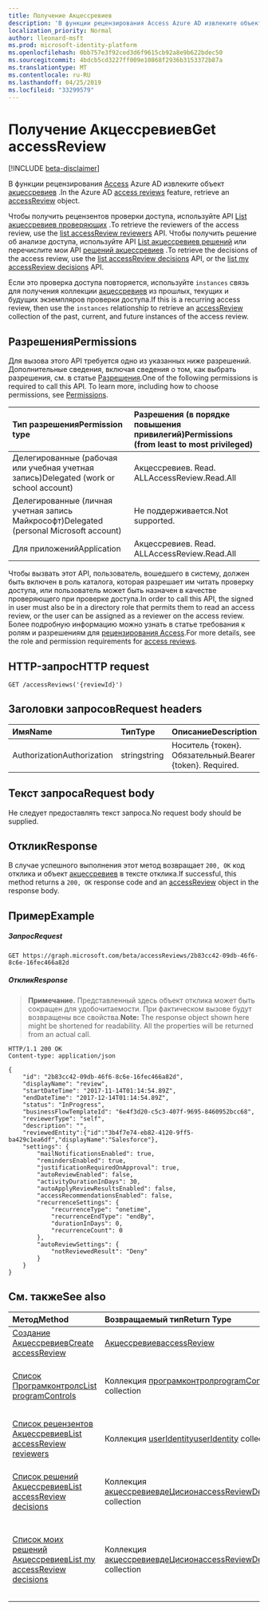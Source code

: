 ```yaml
---
title: Получение Акцессревиев
description: 'В функции рецензирования Access Azure AD извлеките объект Акцессревиев.  '
localization_priority: Normal
author: lleonard-msft
ms.prod: microsoft-identity-platform
ms.openlocfilehash: 0bb757e3f92ced3d6f9615cb92a8e9b622bdec50
ms.sourcegitcommit: 4bdcb5cd3227ff009e10868f2936b3153372b87a
ms.translationtype: MT
ms.contentlocale: ru-RU
ms.lasthandoff: 04/25/2019
ms.locfileid: "33299579"
---
```

# <a name="get-accessreview"></a><span data-ttu-id="5e432-103">Получение Акцессревиев</span><span class="sxs-lookup"><span data-stu-id="5e432-103">Get accessReview</span></span>

[!INCLUDE [beta-disclaimer](../../includes/beta-disclaimer.md)]

<span data-ttu-id="5e432-104">В функции рецензирования [Access](../resources/accessreviews-root.md) Azure AD извлеките объект [акцессревиев](../resources/accessreview.md) .</span><span class="sxs-lookup"><span data-stu-id="5e432-104">In the Azure AD [access reviews](../resources/accessreviews-root.md) feature, retrieve an [accessReview](../resources/accessreview.md) object.</span></span>  

<span data-ttu-id="5e432-105">Чтобы получить рецензентов проверки доступа, используйте API [List акцессревиев проверяющих](accessreview-listreviewers.md) .</span><span class="sxs-lookup"><span data-stu-id="5e432-105">To retrieve the reviewers of the access review, use the [list accessReview reviewers](accessreview-listreviewers.md) API.</span></span> <span data-ttu-id="5e432-106">Чтобы получить решение об анализе доступа, используйте API [List акцессревиев решений](accessreview-listdecisions.md) или перечислите мои API [решений акцессревиев](accessreview-listmydecisions.md) .</span><span class="sxs-lookup"><span data-stu-id="5e432-106">To retrieve the decisions of the access review, use the [list accessReview decisions](accessreview-listdecisions.md) API, or the [list my accessReview decisions](accessreview-listmydecisions.md) API.</span></span>

<span data-ttu-id="5e432-107">Если это проверка доступа повторяется, используйте `instances` связь для получения коллекции [акцессревиев](../resources/accessreview.md) из прошлых, текущих и будущих экземпляров проверки доступа.</span><span class="sxs-lookup"><span data-stu-id="5e432-107">If this is a recurring access review, then use the `instances` relationship to retrieve an [accessReview](../resources/accessreview.md) collection of the past, current, and future instances of the access review.</span></span>

## <a name="permissions"></a><span data-ttu-id="5e432-108">Разрешения</span><span class="sxs-lookup"><span data-stu-id="5e432-108">Permissions</span></span>
<span data-ttu-id="5e432-p102">Для вызова этого API требуется одно из указанных ниже разрешений. Дополнительные сведения, включая сведения о том, как выбрать разрешения, см. в статье [Разрешения](/graph/permissions-reference).</span><span class="sxs-lookup"><span data-stu-id="5e432-p102">One of the following permissions is required to call this API. To learn more, including how to choose permissions, see [Permissions](/graph/permissions-reference).</span></span>

|<span data-ttu-id="5e432-111">Тип разрешения</span><span class="sxs-lookup"><span data-stu-id="5e432-111">Permission type</span></span>                        | <span data-ttu-id="5e432-112">Разрешения (в порядке повышения привилегий)</span><span class="sxs-lookup"><span data-stu-id="5e432-112">Permissions (from least to most privileged)</span></span>              |
|:--------------------------------------|:---------------------------------------------------------|
|<span data-ttu-id="5e432-113">Делегированные (рабочая или учебная учетная запись)</span><span class="sxs-lookup"><span data-stu-id="5e432-113">Delegated (work or school account)</span></span>     | <span data-ttu-id="5e432-114">Акцессревиев. Read. ALL</span><span class="sxs-lookup"><span data-stu-id="5e432-114">AccessReview.Read.All</span></span>  |
|<span data-ttu-id="5e432-115">Делегированные (личная учетная запись Майкрософт)</span><span class="sxs-lookup"><span data-stu-id="5e432-115">Delegated (personal Microsoft account)</span></span> | <span data-ttu-id="5e432-116">Не поддерживается.</span><span class="sxs-lookup"><span data-stu-id="5e432-116">Not supported.</span></span> |
|<span data-ttu-id="5e432-117">Для приложений</span><span class="sxs-lookup"><span data-stu-id="5e432-117">Application</span></span>                            | <span data-ttu-id="5e432-118">Акцессревиев. Read. ALL</span><span class="sxs-lookup"><span data-stu-id="5e432-118">AccessReview.Read.All</span></span>  |

<span data-ttu-id="5e432-119">Чтобы вызвать этот API, пользователь, вошедшего в систему, должен быть включен в роль каталога, которая разрешает им читать проверку доступа, или пользователь может быть назначен в качестве проверяющего при проверке доступа.</span><span class="sxs-lookup"><span data-stu-id="5e432-119">In order to call this API, the signed in user must also be in a directory role that permits them to read an access review, or the user can be assigned as a reviewer on the access review.</span></span>  <span data-ttu-id="5e432-120">Более подробную информацию можно узнать в статье требования к ролям и разрешениям для [рецензирования Access](../resources/accessreviews-root.md).</span><span class="sxs-lookup"><span data-stu-id="5e432-120">For more details, see the role and permission requirements for [access reviews](../resources/accessreviews-root.md).</span></span>

## <a name="http-request"></a><span data-ttu-id="5e432-121">HTTP-запрос</span><span class="sxs-lookup"><span data-stu-id="5e432-121">HTTP request</span></span>
<!-- { "blockType": "ignored" } -->
```http
GET /accessReviews('{reviewId}')
```
## <a name="request-headers"></a><span data-ttu-id="5e432-122">Заголовки запросов</span><span class="sxs-lookup"><span data-stu-id="5e432-122">Request headers</span></span>
| <span data-ttu-id="5e432-123">Имя</span><span class="sxs-lookup"><span data-stu-id="5e432-123">Name</span></span>         | <span data-ttu-id="5e432-124">Тип</span><span class="sxs-lookup"><span data-stu-id="5e432-124">Type</span></span>        | <span data-ttu-id="5e432-125">Описание</span><span class="sxs-lookup"><span data-stu-id="5e432-125">Description</span></span> |
|:-------------|:------------|:------------|
| <span data-ttu-id="5e432-126">Authorization</span><span class="sxs-lookup"><span data-stu-id="5e432-126">Authorization</span></span> | <span data-ttu-id="5e432-127">string</span><span class="sxs-lookup"><span data-stu-id="5e432-127">string</span></span> | <span data-ttu-id="5e432-p104">Носитель \{токен\}. Обязательный.</span><span class="sxs-lookup"><span data-stu-id="5e432-p104">Bearer \{token\}. Required.</span></span> |

## <a name="request-body"></a><span data-ttu-id="5e432-130">Текст запроса</span><span class="sxs-lookup"><span data-stu-id="5e432-130">Request body</span></span>
<span data-ttu-id="5e432-131">Не следует предоставлять текст запроса.</span><span class="sxs-lookup"><span data-stu-id="5e432-131">No request body should be supplied.</span></span>

## <a name="response"></a><span data-ttu-id="5e432-132">Отклик</span><span class="sxs-lookup"><span data-stu-id="5e432-132">Response</span></span>
<span data-ttu-id="5e432-133">В случае успешного выполнения этот метод возвращает `200, OK` код отклика и объект [акцессревиев](../resources/accessreview.md) в тексте отклика.</span><span class="sxs-lookup"><span data-stu-id="5e432-133">If successful, this method returns a `200, OK` response code and an [accessReview](../resources/accessreview.md) object in the response body.</span></span>

## <a name="example"></a><span data-ttu-id="5e432-134">Пример</span><span class="sxs-lookup"><span data-stu-id="5e432-134">Example</span></span>
##### <a name="request"></a><span data-ttu-id="5e432-135">Запрос</span><span class="sxs-lookup"><span data-stu-id="5e432-135">Request</span></span>

<!-- {
  "blockType": "request",
  "name": "get_accessReview"
}-->
```http
GET https://graph.microsoft.com/beta/accessReviews/2b83cc42-09db-46f6-8c6e-16fec466a82d
```

##### <a name="response"></a><span data-ttu-id="5e432-136">Отклик</span><span class="sxs-lookup"><span data-stu-id="5e432-136">Response</span></span>
><span data-ttu-id="5e432-p105">**Примечание.** Представленный здесь объект отклика может быть сокращен для удобочитаемости. При фактическом вызове будут возвращены все свойства.</span><span class="sxs-lookup"><span data-stu-id="5e432-p105">**Note:** The response object shown here might be shortened for readability. All the properties will be returned from an actual call.</span></span>
<!-- {
  "blockType": "response",
  "truncated": true,
  "@odata.type": "microsoft.graph.accessReview",
} -->
```http
HTTP/1.1 200 OK
Content-type: application/json

{
    "id": "2b83cc42-09db-46f6-8c6e-16fec466a82d",
    "displayName": "review",
    "startDateTime": "2017-11-14T01:14:54.89Z",
    "endDateTime": "2017-12-14T01:14:54.89Z",
    "status": "InProgress",
    "businessFlowTemplateId": "6e4f3d20-c5c3-407f-9695-8460952bcc68",
    "reviewerType": "self",
    "description": "",
    "reviewedEntity":{"id":"3b4f7e74-eb82-4120-9ff5-ba429c1ea6df","displayName":"Salesforce"},
    "settings": {
        "mailNotificationsEnabled": true,
        "remindersEnabled": true,
        "justificationRequiredOnApproval": true,
        "autoReviewEnabled": false,
        "activityDurationInDays": 30,
        "autoApplyReviewResultsEnabled": false,
        "accessRecommendationsEnabled": false,
        "recurrenceSettings": {
            "recurrenceType": "onetime",
            "recurrenceEndType": "endBy",
            "durationInDays": 0,
            "recurrenceCount": 0
        },
        "autoReviewSettings": {
            "notReviewedResult": "Deny"
        }
    }
}
```

## <a name="see-also"></a><span data-ttu-id="5e432-139">См. также</span><span class="sxs-lookup"><span data-stu-id="5e432-139">See also</span></span>

| <span data-ttu-id="5e432-140">Метод</span><span class="sxs-lookup"><span data-stu-id="5e432-140">Method</span></span>           | <span data-ttu-id="5e432-141">Возвращаемый тип</span><span class="sxs-lookup"><span data-stu-id="5e432-141">Return Type</span></span>    |<span data-ttu-id="5e432-142">Описание</span><span class="sxs-lookup"><span data-stu-id="5e432-142">Description</span></span>|
|:---------------|:--------|:----------|
|[<span data-ttu-id="5e432-143">Создание Акцессревиев</span><span class="sxs-lookup"><span data-stu-id="5e432-143">Create accessReview</span></span>](accessreview-create.md) |    [<span data-ttu-id="5e432-144">Акцессревиев</span><span class="sxs-lookup"><span data-stu-id="5e432-144">accessReview</span></span>](../resources/accessreview.md) |  <span data-ttu-id="5e432-145">Создание нового Акцессревиев.</span><span class="sxs-lookup"><span data-stu-id="5e432-145">Create a new accessReview.</span></span> |
|[<span data-ttu-id="5e432-146">Список Програмконтролс</span><span class="sxs-lookup"><span data-stu-id="5e432-146">List programControls</span></span>](programcontrol-list.md) | <span data-ttu-id="5e432-147">Коллекция [програмконтрол](../resources/programcontrol.md)</span><span class="sxs-lookup"><span data-stu-id="5e432-147">[programControl](../resources/programcontrol.md) collection</span></span> | <span data-ttu-id="5e432-148">Список Програмконтролс в клиенте.</span><span class="sxs-lookup"><span data-stu-id="5e432-148">List programControls in a tenant.</span></span> |
|[<span data-ttu-id="5e432-149">Список рецензентов Акцессревиев</span><span class="sxs-lookup"><span data-stu-id="5e432-149">List accessReview reviewers</span></span>](accessreview-listreviewers.md) |     <span data-ttu-id="5e432-150">Коллекция [userIdentity](../resources/useridentity.md)</span><span class="sxs-lookup"><span data-stu-id="5e432-150">[userIdentity](../resources/useridentity.md) collection</span></span>|    <span data-ttu-id="5e432-151">Получение рецензентов объекта Акцессревиев.</span><span class="sxs-lookup"><span data-stu-id="5e432-151">Get the reviewers of an accessReview.</span></span> |
|[<span data-ttu-id="5e432-152">Список решений Акцессревиев</span><span class="sxs-lookup"><span data-stu-id="5e432-152">List accessReview decisions</span></span>](accessreview-listdecisions.md) |     <span data-ttu-id="5e432-153">Коллекция [акцессревиевдеЦисион](../resources/accessreviewdecision.md)</span><span class="sxs-lookup"><span data-stu-id="5e432-153">[accessReviewDecision](../resources/accessreviewdecision.md) collection</span></span>|    <span data-ttu-id="5e432-154">Получение решений для Акцессревиев.</span><span class="sxs-lookup"><span data-stu-id="5e432-154">Get the decisions of an accessReview.</span></span>|
|[<span data-ttu-id="5e432-155">Список моих решений Акцессревиев</span><span class="sxs-lookup"><span data-stu-id="5e432-155">List my accessReview decisions</span></span>](accessreview-listmydecisions.md) |        <span data-ttu-id="5e432-156">Коллекция [акцессревиевдеЦисион](../resources/accessreviewdecision.md)</span><span class="sxs-lookup"><span data-stu-id="5e432-156">[accessReviewDecision](../resources/accessreviewdecision.md) collection</span></span>|    <span data-ttu-id="5e432-157">В качестве проверяющего получите мое решение Акцессревиев.</span><span class="sxs-lookup"><span data-stu-id="5e432-157">As a reviewer, get my decisions of an accessReview.</span></span>|


<!--
{
  "type": "#page.annotation",
  "description": "Get accessReview",
  "keywords": "",
  "section": "documentation",
  "tocPath": "",
  "suppressions": []
}
-->
